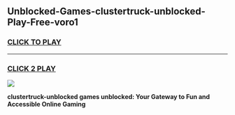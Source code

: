 
## Unblocked-Games-clustertruck-unblocked-Play-Free-voro1
<h3>
<a href="https://premium76.site?title=clustertruck-unblocked&ref=23A">CLICK TO PLAY</a></h3>
<hr>

<h3>
<a href="https://premium76.site?title=clustertruck-unblocked&ref=23A">CLICK 2 PLAY</a>
  
</h3>

<a href="https://premium76.site?title=clustertruck-unblocked&ref=23A"><img src="https://clearcache.store/games.png"></a>


**clustertruck-unblocked games unblocked: Your Gateway to Fun and Accessible Online Gaming**

